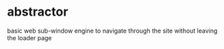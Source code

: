 # abstractor
basic web sub-window engine to navigate through the site without leaving the loader page
